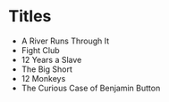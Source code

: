 # Titles

- A River Runs Through It
- Fight Club
- 12 Years a Slave
- The Big Short
- 12 Monkeys
- The Curious Case of Benjamin Button
 
